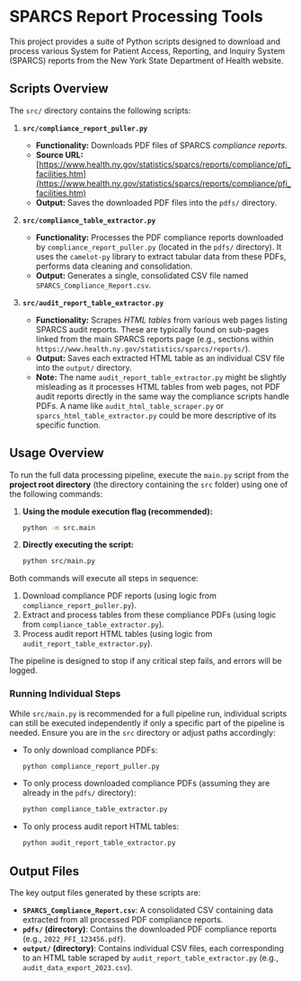 # SPARCS Report Processing Tools

This project provides a suite of Python scripts designed to download and process various System for Patient Access, Reporting, and Inquiry System (SPARCS) reports from the New York State Department of Health website.

## Scripts Overview

The `src/` directory contains the following scripts:

1.  **`src/compliance_report_puller.py`**
    *   **Functionality:** Downloads PDF files of SPARCS *compliance reports*.
    *   **Source URL:** [https://www.health.ny.gov/statistics/sparcs/reports/compliance/pfi_facilities.htm](https://www.health.ny.gov/statistics/sparcs/reports/compliance/pfi_facilities.htm)
    *   **Output:** Saves the downloaded PDF files into the `pdfs/` directory.

2.  **`src/compliance_table_extractor.py`**
    *   **Functionality:** Processes the PDF compliance reports downloaded by `compliance_report_puller.py` (located in the `pdfs/` directory). It uses the `camelot-py` library to extract tabular data from these PDFs, performs data cleaning and consolidation.
    *   **Output:** Generates a single, consolidated CSV file named `SPARCS_Compliance_Report.csv`.

3.  **`src/audit_report_table_extractor.py`**
    *   **Functionality:** Scrapes *HTML tables* from various web pages listing SPARCS audit reports. These are typically found on sub-pages linked from the main SPARCS reports page (e.g., sections within `https://www.health.ny.gov/statistics/sparcs/reports/`).
    *   **Output:** Saves each extracted HTML table as an individual CSV file into the `output/` directory.
    *   **Note:** The name `audit_report_table_extractor.py` might be slightly misleading as it processes HTML tables from web pages, not PDF audit reports directly in the same way the compliance scripts handle PDFs. A name like `audit_html_table_scraper.py` or `sparcs_html_table_extractor.py` could be more descriptive of its specific function.

## Usage Overview

To run the full data processing pipeline, execute the `main.py` script from the **project root directory** (the directory containing the `src` folder) using one of the following commands:

1.  **Using the module execution flag (recommended):**
    ```bash
    python -m src.main
    ```
2.  **Directly executing the script:**
    ```bash
    python src/main.py
    ```

Both commands will execute all steps in sequence:
1.  Download compliance PDF reports (using logic from `compliance_report_puller.py`).
2.  Extract and process tables from these compliance PDFs (using logic from `compliance_table_extractor.py`).
3.  Process audit report HTML tables (using logic from `audit_report_table_extractor.py`).

The pipeline is designed to stop if any critical step fails, and errors will be logged.

### Running Individual Steps

While `src/main.py` is recommended for a full pipeline run, individual scripts can still be executed independently if only a specific part of the pipeline is needed. Ensure you are in the `src` directory or adjust paths accordingly:

-   To only download compliance PDFs:
    ```bash
    python compliance_report_puller.py
    ```
-   To only process downloaded compliance PDFs (assuming they are already in the `pdfs/` directory):
    ```bash
    python compliance_table_extractor.py
    ```
-   To only process audit report HTML tables:
    ```bash
    python audit_report_table_extractor.py
    ```

## Output Files

The key output files generated by these scripts are:

*   **`SPARCS_Compliance_Report.csv`**: A consolidated CSV containing data extracted from all processed PDF compliance reports.
*   **`pdfs/` (directory)**: Contains the downloaded PDF compliance reports (e.g., `2022_PFI_123456.pdf`).
*   **`output/` (directory)**: Contains individual CSV files, each corresponding to an HTML table scraped by `audit_report_table_extractor.py` (e.g., `audit_data_export_2023.csv`).